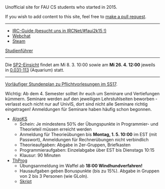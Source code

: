 Unofficial site for FAU CS students who started in 2015.

If you wish to add content to this site, feel free to [make a pull request](https://github.com/yawkat/faui2k15.de).

---

- [IRC-Guide (besucht uns in IRCNet/#faui2k15 !)](https://fsi.cs.fau.de/dw/kontakt/irc)
- [Webchat](http://webchat.ircnet.net/?channels=faui2k15)
- [Steam](http://steamcommunity.com/groups/faui)

[Studienführer](http://www.informatik.fau.de/studium/Studienfuehrer_inf.pdf)

---

Die [SP2-Einsicht](https://www4.cs.fau.de/Lehre/WS16/V_SP2/) findet am Mi 8. 3. 10:00 sowie am **Mi 26. 4. 12:00** jeweils in [0.031-113](https://univis.uni-erlangen.de/prg?search=rooms&name=0.031-113) (Aquarium) statt.

---

[Vorläufiger Stundenplan zu Pflichtvorlesungen im SS17](https://s.yawk.at/Mv11). 

Wichtig: Ab dem 4. Semester solltet ihr euch um Seminare und Vertiefungen kümmern. Seminare werden auf den jeweiligen Lehrstuhlseiten beworben - verlasst euch nicht nur auf UnivIS, dort sind nicht alle Seminare richtig eingetragen! Anmeldungen für Seminare haben häufig schon begonnen.

- [AlgoKS](https://www10.cs.fau.de/de/lehre/bySem/2017s/algoks)
    + Schein: Je mindestens 50% der Übungspunkte in Programmier- und Theorieteil müssen erreicht werden
    + Anmeldung für Theorieübungen bis **Montag, 1. 5. 10:00** im EST (mit Passwort), Anmeldungen für Rechnerübungen nicht verbindlich
    + Theorieaufgaben: Abgabe in 2er-Gruppen, Briefkasten
    + Programmieraufgaben: Einzelabgabe über EST bis Dienstags 10:15
    + Klausur: 90 Minuten
- [ThProg](https://www8.cs.fau.de/ss17:thprog)
    + Übungsanmeldung im Waffel ab **18:00 Windhundverfahren!**
    + Hausaufgaben geben Bonuspunkte (bis zu 15%). Abgabe in Gruppen von 2 bis 3 Personen (wie GLoIn).
    + [Skript](https://www8.cs.fau.de/_media/ss17:thprog:skript.pdf)
